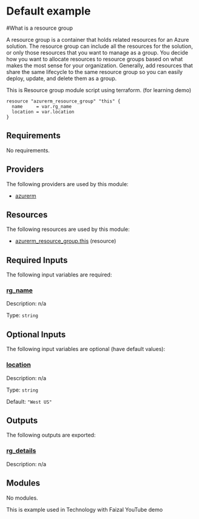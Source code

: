 <!-- BEGIN_TF_DOCS -->
# Default example

#What is a resource group

A resource group is a container that holds related resources for an Azure solution. The resource group can include all the resources for the solution, or only those resources that you want to manage as a group. You decide how you want to allocate resources to resource groups based on what makes the most sense for your organization. Generally, add resources that share the same lifecycle to the same resource group so you can easily deploy, update, and delete them as a group.

This is Resource group module script using terraform. (for learning demo)

```hcl
resource "azurerm_resource_group" "this" {
  name     = var.rg_name
  location = var.location
}
```

<!-- markdownlint-disable MD033 -->
## Requirements

No requirements.

## Providers

The following providers are used by this module:

- <a name="provider_azurerm"></a> [azurerm](#provider\_azurerm)

## Resources

The following resources are used by this module:

- [azurerm_resource_group.this](https://registry.terraform.io/providers/hashicorp/azurerm/latest/docs/resources/resource_group) (resource)

<!-- markdownlint-disable MD013 -->
## Required Inputs

The following input variables are required:

### <a name="input_rg_name"></a> [rg\_name](#input\_rg\_name)

Description: n/a

Type: `string`

## Optional Inputs

The following input variables are optional (have default values):

### <a name="input_location"></a> [location](#input\_location)

Description: n/a

Type: `string`

Default: `"West US"`

## Outputs

The following outputs are exported:

### <a name="output_rg_details"></a> [rg\_details](#output\_rg\_details)

Description: n/a

## Modules

No modules.


This is example used in Technology with Faizal YouTube demo
<!-- END_TF_DOCS -->